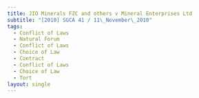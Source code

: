 ```yaml
---
title: JIO Minerals FZC and others v Mineral Enterprises Ltd
subtitle: "[2010] SGCA 41 / 11\_November\_2010"
tags:
  - Conflict of Laws
  - Natural Forum
  - Conflict of Laws
  - Choice of Law
  - Contract
  - Conflict of Laws
  - Choice of Law
  - Tort
layout: single
---
```


